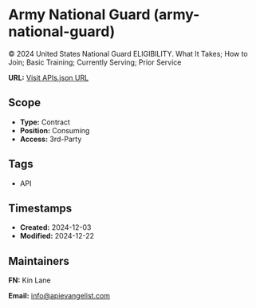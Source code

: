 # Army National Guard (army-national-guard)
© 2024 United States National Guard ELIGIBILITY. What It Takes; How to Join; Basic Training; Currently Serving; Prior Service

**URL:** [Visit APIs.json URL](https://raw.githubusercontent.com/api-evangelist/army-national-guard/refs/heads/main/apis.yml)

## Scope

- **Type:** Contract 
- **Position:** Consuming 
- **Access:** 3rd-Party 

## Tags

- API

## Timestamps

- **Created:** 2024-12-03 
- **Modified:** 2024-12-22 

## Maintainers

**FN:** Kin Lane

**Email:** info@apievangelist.com

